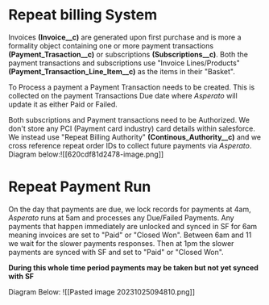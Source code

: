 # Repeat billing System

Invoices **(Invoice__c)** are generated upon first purchase and is more a formality object containing one or more payment transactions **(Payment_Trasaction__c)** or subscriptions  **(Subscriptions__c)**. Both the payment transactions and subscriptions use "Invoice Lines/Products" **(Payment_Transaction_Line_Item__c)** as the items in their "Basket". 

To Process a payment a Payment Transaction needs to be created. This is collected on the payment Transactions Due date where *Asperato* will update it as either Paid or Failed. 

Both subscriptions and Payment transactions need to be Authorized. We don't store any PCI (Payment card industry) card details within salesforce. We instead use "Repeat Billing Authority" **(Continous_Authority__c)** and we cross reference repeat order IDs to collect future payments via *Asperato*. 
Diagram below:![[620cdf81d2478-image.png]]

# Repeat Payment Run
On the day that payments are due, we lock records for payments at 4am, *Asperato* runs at 5am and processes any Due/Failed Payments. Any payments that happen immediately are unlocked and synced in SF for 6am meaning invoices are set to "Paid" or "Closed Won". Between 6am and 11 we wait for the slower payments responses. Then at 1pm the slower payments are synced with SF and set to "Paid" or "Closed Won". 

**During this whole time period payments may be taken but not yet synced with SF**

Diagram Below:
![[Pasted image 20231025094810.png]]